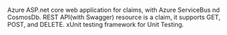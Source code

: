 Azure ASP.net core web application for claims, with Azure ServiceBus nd CosmosDb.
REST API(with Swagger) resource is a claim, it supports GET, POST, and DELETE.
xUnit testing framework for Unit Testing.
